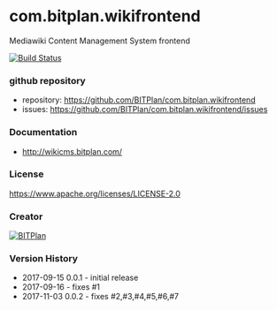 # com.bitplan.wikifrontend
Mediawiki Content Management System frontend

[![Build Status](https://travis-ci.org/BITPlan/com.bitplan.wikifrontend.svg?branch=master)](https://travis-ci.org/BITPlan/com.bitplan.wikifrontend)
### github repository
* repository: https://github.com/BITPlan/com.bitplan.wikifrontend
* issues: https://github.com/BITPlan/com.bitplan.wikifrontend/issues

### Documentation
* http://wikicms.bitplan.com/

### License
https://www.apache.org/licenses/LICENSE-2.0

### Creator 
[![BITPlan](http://wiki.bitplan.com/images/wiki/thumb/8/87/BITPlanLogo2012.svg/200px-BITPlanLogo2012.svg.png)](http://web.bitplan.com)

### Version History
* 2017-09-15 0.0.1 - initial release
* 2017-09-16       - fixes #1
* 2017-11-03 0.0.2 - fixes #2,#3,#4,#5,#6,#7
